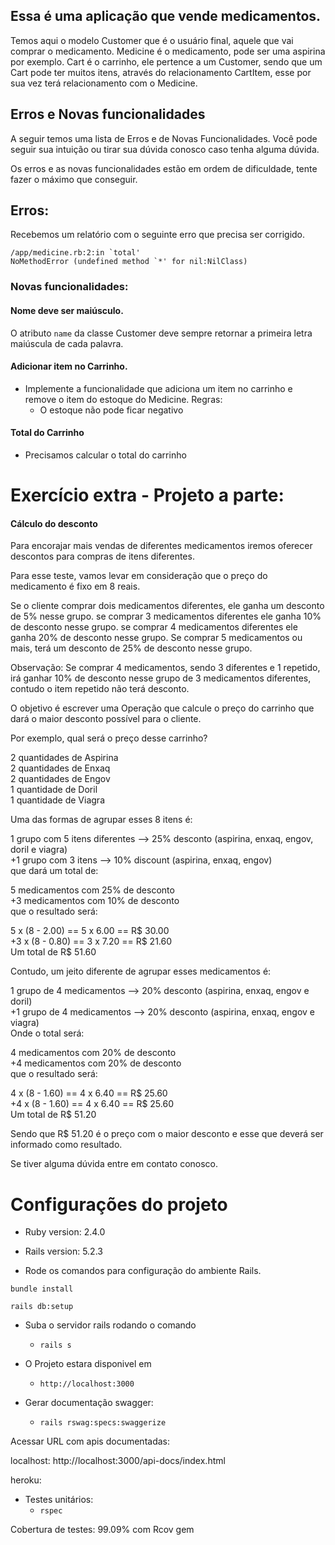 
## Essa é uma aplicação que vende medicamentos.

Temos aqui o modelo Customer que é o usuário final, aquele que vai comprar o medicamento.
Medicine é o medicamento, pode ser uma aspirina por exemplo.
Cart é o carrinho, ele pertence a um Customer, sendo que um Cart pode ter muitos itens, através do relacionamento CartItem, esse por sua vez terá relacionamento com o Medicine.

## Erros e Novas funcionalidades
A seguir temos uma lista de Erros e de Novas Funcionalidades.
Você pode seguir sua intuição ou tirar sua dúvida conosco caso tenha alguma dúvida.

Os erros e as novas funcionalidades estão em ordem de dificuldade, tente fazer o máximo que conseguir.


## Erros:
  Recebemos um relatório com o seguinte erro que precisa ser corrigido.

  ```
  /app/medicine.rb:2:in `total'
  NoMethodError (undefined method `*' for nil:NilClass)
  ```


### Novas funcionalidades:

####  Nome deve ser maiúsculo.
O atributo `name` da classe Customer deve sempre retornar a primeira letra maiúscula de cada palavra.

####  Adicionar item no Carrinho.
  * Implemente a funcionalidade que adiciona um item no carrinho e remove o item do estoque do Medicine.
  Regras:
    - O estoque não pode ficar negativo

####  Total do Carrinho
*   Precisamos calcular o total do carrinho


# Exercício extra - Projeto a parte:

####  Cálculo do desconto

Para encorajar mais vendas de diferentes medicamentos iremos oferecer descontos para compras de itens diferentes.

Para esse teste, vamos levar em consideração que o preço do medicamento é fixo em 8 reais.

Se o cliente comprar dois medicamentos diferentes, ele ganha um desconto de 5% nesse grupo.
se comprar 3 medicamentos diferentes ele ganha 10% de desconto nesse grupo.
se comprar 4 medicamentos diferentes ele ganha 20% de desconto nesse grupo.
Se comprar 5 medicamentos ou mais, terá um desconto de 25% de desconto nesse grupo.

Observação: Se comprar 4 medicamentos, sendo 3 diferentes e 1 repetido, irá ganhar 10% de desconto nesse grupo de 3 medicamentos diferentes, contudo o item repetido não terá desconto.

O objetivo é escrever uma Operação que calcule o preço do carrinho que dará o maior desconto possível para o cliente.

Por exemplo, qual será o preço desse carrinho?

2 quantidades de Aspirina  
2 quantidades de Enxaq  
2 quantidades de Engov  
1 quantidade de Doril  
1 quantidade de Viagra   

Uma das formas de agrupar esses 8 itens é:

1 grupo com 5 itens diferentes --> 25% desconto (aspirina, enxaq, engov, doril e viagra)  
+1 grupo com 3 itens --> 10% discount (aspirina, enxaq, engov)  
que dará um total de:  

5 medicamentos com 25% de desconto  
+3 medicamentos com 10% de desconto  
que o resultado será:  

5 x (8 - 2.00) == 5 x 6.00 == R$ 30.00  
+3 x (8 - 0.80) == 3 x 7.20 == R$ 21.60  
Um total de R$ 51.60  

Contudo, um jeito diferente de agrupar esses medicamentos é:

1 grupo de 4 medicamentos --> 20% desconto (aspirina, enxaq, engov e doril)  
+1 grupo de 4 medicamentos --> 20% desconto (aspirina, enxaq, engov e viagra)  
Onde o total será:

4 medicamentos com 20% de desconto  
+4 medicamentos com 20% de desconto  
que o resultado será:  

4 x (8 - 1.60) == 4 x 6.40 == R$ 25.60  
+4 x (8 - 1.60) == 4 x 6.40 == R$ 25.60  
Um total de R$ 51.20  

Sendo que R$ 51.20 é o preço com o maior desconto e esse que deverá ser informado como resultado.

Se tiver alguma dúvida entre em contato conosco.

# Configurações do projeto

* Ruby version: 2.4.0

* Rails version: 5.2.3

* Rode os comandos para configuração do ambiente Rails.

 `bundle install`

`rails db:setup`

* Suba o servidor rails rodando o comando  
  - `rails s`

* O Projeto estara disponivel em 
  - `http://localhost:3000`
 
* Gerar documentação swagger: 
  - `rails rswag:specs:swaggerize`
 
Acessar URL com apis documentadas:

localhost: http://localhost:3000/api-docs/index.html

heroku: 

* Testes unitários: 
  - `rspec`
  
Cobertura de testes: 99.09% com Rcov gem